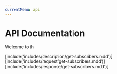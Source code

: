 ```yaml
---
currentMenu: api
---
```

# API Documentation

Welcome to th

[include('includes/description/get-subscribers.mdd')]
[include('includes/request/get-subscribers.mdd')]
[include('includes/response/get-subscribers.mdd')]

